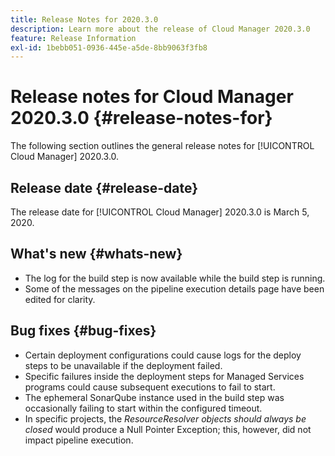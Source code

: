 ```yaml
---
title: Release Notes for 2020.3.0
description: Learn more about the release of Cloud Manager 2020.3.0
feature: Release Information
exl-id: 1bebb051-0936-445e-a5de-8bb9063f3fb8
---
```

# Release notes for Cloud Manager 2020.3.0 {#release-notes-for}

The following section outlines the general release notes for [!UICONTROL Cloud Manager] 2020.3.0.

## Release date {#release-date}

The release date for [!UICONTROL Cloud Manager] 2020.3.0 is March 5, 2020.

## What's new {#whats-new}

* The log for the build step is now available while the build step is running.
* Some of the messages on the pipeline execution details page have been edited for clarity.

## Bug fixes {#bug-fixes}

* Certain deployment configurations could cause logs for the deploy steps to be unavailable if the deployment failed.
* Specific failures inside the deployment steps for Managed Services programs could cause subsequent executions to fail to start.
* The ephemeral SonarQube instance used in the build step was occasionally failing to start within the configured timeout.
* In specific projects, the *ResourceResolver objects should always be closed* would produce a Null Pointer Exception; this, however, did not impact pipeline execution.
